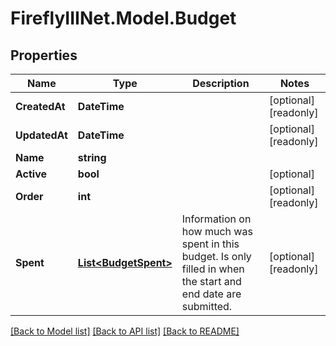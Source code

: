 # FireflyIIINet.Model.Budget

## Properties

Name | Type | Description | Notes
------------ | ------------- | ------------- | -------------
**CreatedAt** | **DateTime** |  | [optional] [readonly] 
**UpdatedAt** | **DateTime** |  | [optional] [readonly] 
**Name** | **string** |  | 
**Active** | **bool** |  | [optional] 
**Order** | **int** |  | [optional] [readonly] 
**Spent** | [**List&lt;BudgetSpent&gt;**](BudgetSpent.md) | Information on how much was spent in this budget. Is only filled in when the start and end date are submitted. | [optional] [readonly] 

[[Back to Model list]](../README.md#documentation-for-models) [[Back to API list]](../README.md#documentation-for-api-endpoints) [[Back to README]](../README.md)

